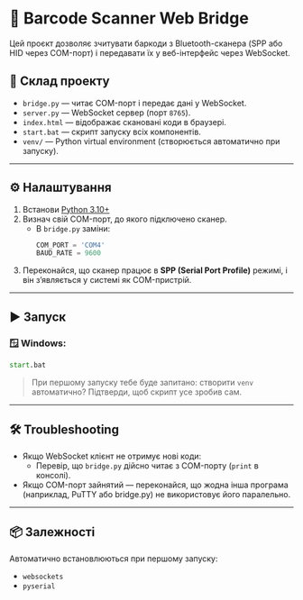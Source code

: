 # 🔗 Barcode Scanner Web Bridge

Цей проєкт дозволяє зчитувати баркоди з Bluetooth-сканера (SPP або HID через COM-порт) і передавати їх у веб-інтерфейс через WebSocket.

## 🧰 Склад проекту

- `bridge.py` — читає COM-порт і передає дані у WebSocket.
- `server.py` — WebSocket сервер (порт `8765`).
- `index.html` — відображає скановані коди в браузері.
- `start.bat` — скрипт запуску всіх компонентів.
- `venv/` — Python virtual environment (створюється автоматично при запуску).

---

## ⚙️ Налаштування

1. Встанови [Python 3.10+](https://www.python.org/downloads/)
2. Визнач свій COM-порт, до якого підключено сканер.
   - В `bridge.py` заміни:
     ```python
     COM_PORT = 'COM4'
     BAUD_RATE = 9600
     ```
3. Переконайся, що сканер працює в **SPP (Serial Port Profile)** режимі, і він з’являється у системі як COM-пристрій.

---

## ▶️ Запуск

### 🪟 Windows:
```bat
start.bat
```


> При першому запуску тебе буде запитано: створити `venv` автоматично? Підтверди, щоб скрипт усе зробив сам.

---

## 🛠 Troubleshooting

- Якщо WebSocket клієнт не отримує нові коди:
  - Перевір, що `bridge.py` дійсно читає з COM-порту (`print` в консолі).
- Якщо COM-порт зайнятий — переконайся, що жодна інша програма (наприклад, PuTTY або bridge.py) не використовує його паралельно.

---

## 📦 Залежності

Автоматично встановлюються при першому запуску:

- `websockets`
- `pyserial`